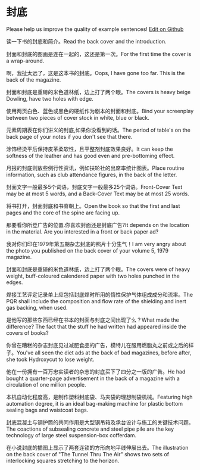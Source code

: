 # 封底

Please help us improve the quality of example sentences! [Edit on Github](https://github.com/jiyushe/jiyu-example-sentence-source/blob/main/chinese/fengdi_1.md)

<p><span class="chinese">读一下书的封底和简介。</span><span class="english">Read the back cover and the introduction.</span></p>

<p><span class="chinese">封面和封底的图画是连在一起的，这还是第一次。</span><span class="english">For the first time the cover is a wrap-around.</span></p>

<p><span class="chinese">啊，我扯太远了，这是这本书的封底。</span><span class="english">Oops, I have gone too far. This is the back of the magazine.</span></p>

<p><span class="chinese">封面和封底是重磅的米色道林纸，边上打了两个眼。</span><span class="english">The covers is heavy beige Dowling, have two holes with edge.</span></p>

<p><span class="chinese">使用两页白色、蓝色或黑色的硬纸作为剧本的封面和封底。</span><span class="english">Bind your screenplay between two pieces of cover stock in white, blue or black.</span></p>

<p><span class="chinese">元素周期表在你们讲义的封底,如果你没看到的话。</span><span class="english">The period of table's on the back page of your notes if you don't see that there.</span></p>

<p><span class="chinese">涂饰经烫平后保持皮革柔软性，且平整剂封底效果良好。</span><span class="english">It can keep the softness of the leather and has good even and pre-bottoming effect.</span></p>

<p><span class="chinese">月报的封底则放些例行性资讯，例如扶轮社的出席率统计图表。</span><span class="english">Place routine information, such as club attendance figures, in the back of the letter.</span></p>

<p><span class="chinese">封面文字一般最多5个词语，封底文字一般最多25个词语。</span><span class="english">Front-Cover Text may be at most 5 words, and a Back-Cover Text may be at most 25 words.</span></p>

<p><span class="chinese">将书打开，封面封底和书脊朝上。</span><span class="english">Open the book so that the first and last pages and the core of the spine are facing up.</span></p>

<p><span class="chinese">那要看你所登广告的位置.你喜欢封面还是封底广告?</span><span class="english">It depends on the location in the material. Are you interested in a front or back paper ad?</span></p>

<p><span class="chinese">我对你们印在1979年第五期杂志封底的照片十分生气！</span><span class="english">I am very angry about the photo you published on the back cover of your volume 5, 1979 magazine.</span></p>

<p><span class="chinese">封面和封底是重磅的米色道林纸，边上打了两个眼。</span><span class="english">The covers were of heavy weight, buff-coloured calendered paper with two holes punched in the edges.</span></p>

<p><span class="chinese">焊接工艺评定记录单上应包括封底焊时所用的惰性保护气体组成成分和流率。</span><span class="english">The PQR shall include the composition and flow rate of the shielding and inert gas backing, when used.</span></p>

<p><span class="chinese">是他写的那些东西已经在书本的封面与封底之间出现了么？</span><span class="english">What made the difference? The fact that the stuff he had written had appeared inside the covers of books?</span></p>

<p><span class="chinese">你曾在糟糕的杂志封底见过减肥食品的广告，模特儿在服用燃脂丸之前或之后的样子。</span><span class="english">You've all seen the diet ads at the back of bad magazines, before after, she took Hydroxycut to lose weight.</span></p>

<p><span class="chinese">他在一份拥有一百万忠实读者的杂志的封底买下了四分之一版的广告。</span><span class="english">He had bought a quarter-page advertisement in the back of a magazine with a circulation of one million people.</span></p>

<p><span class="chinese">本机自动化程度高，是制作塑料封底袋、马夹袋的理想制袋机械。</span><span class="english">Featuring high automation degree, it is an ideal bag-making machine for plastic bottom sealing bags and waistcoat bags.</span></p>

<p><span class="chinese">封底混凝土与钢护筒的共同作用是大型钢吊箱及承台设计与施工的关键技术问题。</span><span class="english">The coactions of subsealing concrete and steel pipe pile are the key technology of large steel suspension-box cofferdam.</span></p>

<p><span class="chinese">在小说封底的插图上显示了两套连锁的方形向地平线伸展出去。</span><span class="english">The illustration on the back cover of "The Tunnel Thru The Air" shows two sets of interlocking squares stretching to the horizon.</span></p>

